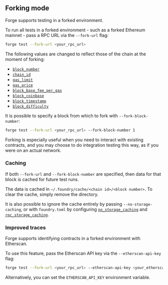 ## Forking mode

Forge supports testing in a forked environment.

To run all tests in a forked environment - such as a forked Ethereum mainnet - pass a RPC URL via the `--fork-url` flag:

```bash
forge test --fork-url <your_rpc_url>
```

The following values are changed to reflect those of the chain at the moment of forking:

- [`block_number`](../reference/config.md#block_number)
- [`chain_id`](../reference/config.md#chain_id)
- [`gas_limit`](../reference/config.md#gas_limit)
- [`gas_price`](../reference/config.md#gas_price)
- [`block_base_fee_per_gas`](../reference/config.md#block_base_fee_per_gas)
- [`block_coinbase`](../reference/config.md#block_coinbase)
- [`block_timestamp`](../reference/config.md#block_timestamp)
- [`block_difficulty`](../reference/config.md#block_difficulty)

It is possible to specify a block from which to fork with `--fork-block-number`:

```bash
forge test --fork-url <your_rpc_url> --fork-block-number 1
```

Forking is especially useful when you need to interact with existing contracts, and you may choose to do integration testing this way, as if you were on an actual network.

### Caching

If both `--fork-url` and `--fork-block-number` are specified, then data for that block is cached for future test runs.

The data is cached in `~/.foundry/cache/<chain id>/<block number>`. To clear the cache, simply remove the directory.

It is also possible to ignore the cache entirely by passing `--no-storage-caching`, or with `foundry.toml` by configuring [`no_storage_caching`](../reference/config.md#no_storage_caching) and [`rpc_storage_caching`](../reference/config.md#rpc_storage_caching).

### Improved traces

Forge supports identifying contracts in a forked environment with Etherscan.

To use this feature, pass the Etherscan API key via the `--etherscan-api-key` flag:

```bash
forge test --fork-url <your_rpc_url> --etherscan-api-key <your_etherscan_api_key>
```

Alternatively, you can set the `ETHERSCAN_API_KEY` environment variable.
